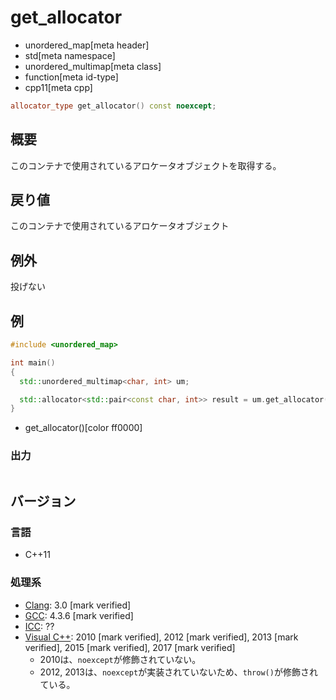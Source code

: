# get_allocator
* unordered_map[meta header]
* std[meta namespace]
* unordered_multimap[meta class]
* function[meta id-type]
* cpp11[meta cpp]

```cpp
allocator_type get_allocator() const noexcept;
```

## 概要
このコンテナで使用されているアロケータオブジェクトを取得する。


## 戻り値
このコンテナで使用されているアロケータオブジェクト


## 例外
投げない


## 例
```cpp example
#include <unordered_map>

int main()
{
  std::unordered_multimap<char, int> um;

  std::allocator<std::pair<const char, int>> result = um.get_allocator();
}
```
* get_allocator()[color ff0000]

### 出力
```
```

## バージョン
### 言語
- C++11

### 処理系
- [Clang](/implementation.md#clang): 3.0 [mark verified]
- [GCC](/implementation.md#gcc): 4.3.6 [mark verified]
- [ICC](/implementation.md#icc): ??
- [Visual C++](/implementation.md#visual_cpp): 2010 [mark verified], 2012 [mark verified], 2013 [mark verified], 2015 [mark verified], 2017 [mark verified]
	- 2010は、`noexcept`が修飾されていない。
	- 2012, 2013は、`noexcept`が実装されていないため、`throw()`が修飾されている。


